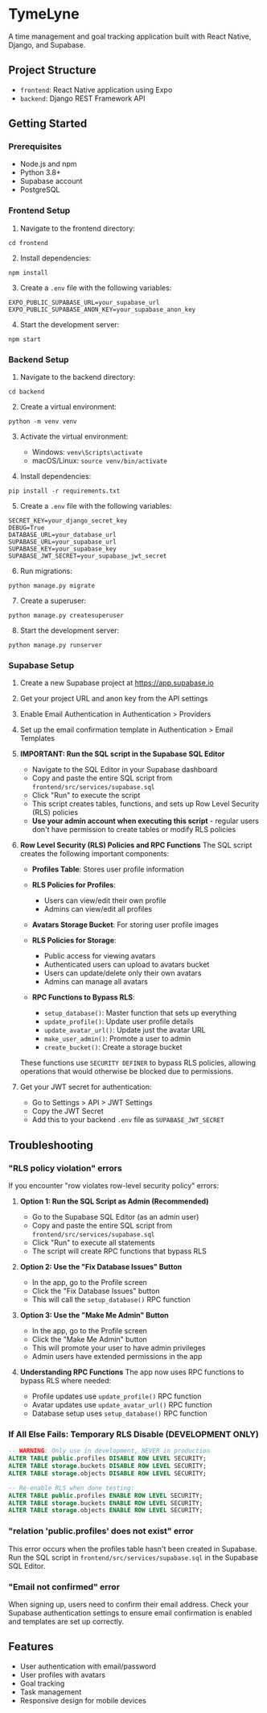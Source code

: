 # TymeLyne

A time management and goal tracking application built with React Native, Django, and Supabase.

## Project Structure

- `frontend`: React Native application using Expo
- `backend`: Django REST Framework API

## Getting Started

### Prerequisites

- Node.js and npm
- Python 3.8+
- Supabase account
- PostgreSQL

### Frontend Setup

1. Navigate to the frontend directory:
```
cd frontend
```

2. Install dependencies:
```
npm install
```

3. Create a `.env` file with the following variables:
```
EXPO_PUBLIC_SUPABASE_URL=your_supabase_url
EXPO_PUBLIC_SUPABASE_ANON_KEY=your_supabase_anon_key
```

4. Start the development server:
```
npm start
```

### Backend Setup

1. Navigate to the backend directory:
```
cd backend
```

2. Create a virtual environment:
```
python -m venv venv
```

3. Activate the virtual environment:
   - Windows: `venv\Scripts\activate`
   - macOS/Linux: `source venv/bin/activate`

4. Install dependencies:
```
pip install -r requirements.txt
```

5. Create a `.env` file with the following variables:
```
SECRET_KEY=your_django_secret_key
DEBUG=True
DATABASE_URL=your_database_url
SUPABASE_URL=your_supabase_url
SUPABASE_KEY=your_supabase_key
SUPABASE_JWT_SECRET=your_supabase_jwt_secret
```

6. Run migrations:
```
python manage.py migrate
```

7. Create a superuser:
```
python manage.py createsuperuser
```

8. Start the development server:
```
python manage.py runserver
```

### Supabase Setup

1. Create a new Supabase project at https://app.supabase.io

2. Get your project URL and anon key from the API settings

3. Enable Email Authentication in Authentication > Providers

4. Set up the email confirmation template in Authentication > Email Templates

5. **IMPORTANT: Run the SQL script in the Supabase SQL Editor**
   - Navigate to the SQL Editor in your Supabase dashboard
   - Copy and paste the entire SQL script from `frontend/src/services/supabase.sql` 
   - Click "Run" to execute the script
   - This script creates tables, functions, and sets up Row Level Security (RLS) policies
   - **Use your admin account when executing this script** - regular users don't have permission to create tables or modify RLS policies

6. **Row Level Security (RLS) Policies and RPC Functions**
   The SQL script creates the following important components:
   
   - **Profiles Table**: Stores user profile information
   - **RLS Policies for Profiles**:
     - Users can view/edit their own profile
     - Admins can view/edit all profiles
   
   - **Avatars Storage Bucket**: For storing user profile images
   - **RLS Policies for Storage**:
     - Public access for viewing avatars
     - Authenticated users can upload to avatars bucket
     - Users can update/delete only their own avatars
     - Admins can manage all avatars
   
   - **RPC Functions to Bypass RLS**:
     - `setup_database()`: Master function that sets up everything
     - `update_profile()`: Update user profile details
     - `update_avatar_url()`: Update just the avatar URL
     - `make_user_admin()`: Promote a user to admin
     - `create_bucket()`: Create a storage bucket

   These functions use `SECURITY DEFINER` to bypass RLS policies, allowing operations that would otherwise be blocked due to permissions.

7. Get your JWT secret for authentication:
   - Go to Settings > API > JWT Settings
   - Copy the JWT Secret
   - Add this to your backend `.env` file as `SUPABASE_JWT_SECRET`

## Troubleshooting

### "RLS policy violation" errors

If you encounter "row violates row-level security policy" errors:

1. **Option 1: Run the SQL Script as Admin (Recommended)**
   - Go to the Supabase SQL Editor (as an admin user)
   - Copy and paste the entire SQL script from `frontend/src/services/supabase.sql`
   - Click "Run" to execute all statements 
   - The script will create RPC functions that bypass RLS

2. **Option 2: Use the "Fix Database Issues" Button**
   - In the app, go to the Profile screen
   - Click the "Fix Database Issues" button
   - This will call the `setup_database()` RPC function

3. **Option 3: Use the "Make Me Admin" Button**
   - In the app, go to the Profile screen
   - Click the "Make Me Admin" button
   - This will promote your user to have admin privileges
   - Admin users have extended permissions in the app

4. **Understanding RPC Functions**
   The app now uses RPC functions to bypass RLS where needed:
   - Profile updates use `update_profile()` RPC function
   - Avatar updates use `update_avatar_url()` RPC function
   - Database setup uses `setup_database()` RPC function

### If All Else Fails: Temporary RLS Disable (DEVELOPMENT ONLY)

```sql
-- WARNING: Only use in development, NEVER in production
ALTER TABLE public.profiles DISABLE ROW LEVEL SECURITY;
ALTER TABLE storage.buckets DISABLE ROW LEVEL SECURITY;
ALTER TABLE storage.objects DISABLE ROW LEVEL SECURITY;

-- Re-enable RLS when done testing:
ALTER TABLE public.profiles ENABLE ROW LEVEL SECURITY;
ALTER TABLE storage.buckets ENABLE ROW LEVEL SECURITY;
ALTER TABLE storage.objects ENABLE ROW LEVEL SECURITY;
```

### "relation 'public.profiles' does not exist" error

This error occurs when the profiles table hasn't been created in Supabase. Run the SQL script in `frontend/src/services/supabase.sql` in the Supabase SQL Editor.

### "Email not confirmed" error

When signing up, users need to confirm their email address. Check your Supabase authentication settings to ensure email confirmation is enabled and templates are set up correctly.

## Features

- User authentication with email/password
- User profiles with avatars
- Goal tracking
- Task management
- Responsive design for mobile devices
